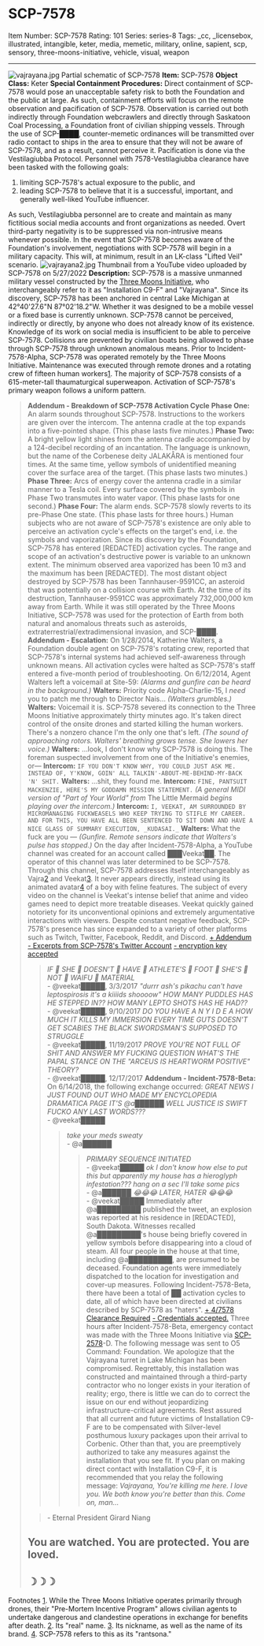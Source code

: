 # SCP-7578
Item Number: SCP-7578
Rating: 101
Series: series-8
Tags: _cc, _licensebox, illustrated, intangible, keter, media, memetic, military, online, sapient, scp, sensory, three-moons-initiative, vehicle, visual, weapon

---

![vajrayana.jpg](https://scp-wiki.wdfiles.com/local--files/scp-7578/vajrayana.jpg)
Partial schematic of SCP-7578
**Item:** SCP-7578
**Object Class:** Keter
**Special Containment Procedures:** Direct containment of SCP-7578 would pose an unacceptable safety risk to both the Foundation and the public at large. As such, containment efforts will focus on the remote observation and pacification of SCP-7578.
Observation is carried out both indirectly through Foundation webcrawlers and directly through Saskatoon Coal Processing, a Foundation front of civilian shipping vessels. Through the use of SCP-████, counter-memetic ordinances will be transmitted over radio contact to ships in the area to ensure that they will not be aware of SCP-7578, and as a result, cannot perceive it.
Pacification is done via the Vestilagiubba Protocol. Personnel with 7578-Vestilagiubba clearance have been tasked with the following goals:
  1. limiting SCP-7578's actual exposure to the public, and
  2. leading SCP-7578 to believe that it is a successful, important, and generally well-liked YouTube influencer.

As such, Vestilagiubba personnel are to create and maintain as many fictitious social media accounts and front organizations as needed. Overt third-party negativity is to be suppressed via non-intrusive means whenever possible.
In the event that SCP-7578 becomes aware of the Foundation's involvement, negotiations with SCP-7578 will begin in a military capacity. This will, at minimum, result in an LK-class "Lifted Veil" scenario.
![vajrayana2.jpg](https://scp-wiki.wdfiles.com/local--files/scp-7578/vajrayana2.jpg)
Thumbnail from a YouTube video uploaded by SCP-7578 on 5/27/2022
**Description:** SCP-7578 is a massive unmanned military vessel constructed by the [Three Moons Initiative](https://scp-wiki.wikidot.com/three-moons-initiative-hub), who interchangeably refer to it as "Installation C9-F" and "Vajrayana". Since its discovery, SCP-7578 has been anchored in central Lake Michigan at 42°40'27.6"N 87°02'18.2"W. Whether it was designed to be a mobile vessel or a fixed base is currently unknown.
SCP-7578 cannot be perceived, indirectly or directly, by anyone who does not already know of its existence. Knowledge of its work on social media is insufficient to be able to perceive SCP-7578. Collisions are prevented by civilian boats being allowed to phase through SCP-7578 through unknown anomalous means.
Prior to Incident-7578-Alpha, SCP-7578 was operated remotely by the Three Moons Initiative. Maintenance was executed through remote drones and a rotating crew of fifteen human workers[1](javascript:;).
The majority of SCP-7578 consists of a 615-meter-tall thaumaturgical superweapon. Activation of SCP-7578's primary weapon follows a uniform pattern.
> **Addendum - Breakdown of SCP-7578 Activation Cycle**
> **Phase One:** An alarm sounds throughout SCP-7578. Instructions to the workers are given over the intercom. The antenna cradle at the top expands into a five-pointed shape. (This phase lasts five minutes.)
> **Phase Two:** A bright yellow light shines from the antenna cradle accompanied by a 124-decibel recording of an incantation. The language is unknown, but the name of the Corbenese deity JALAKÅRA is mentioned four times. At the same time, yellow symbols of unidentified meaning cover the surface area of the target. (This phase lasts two minutes.)
> **Phase Three:** Arcs of energy cover the antenna cradle in a similar manner to a Tesla coil. Every surface covered by the symbols in Phase Two transmutes into water vapor. (This phase lasts for one second.)
> **Phase Four:** The alarm ends. SCP-7578 slowly reverts to its pre-Phase One state. (This phase lasts for three hours.)
Human subjects who are not aware of SCP-7578's existence are only able to perceive an activation cycle's effects on the target's end, i.e. the symbols and vaporization.
Since its discovery by the Foundation, SCP-7578 has entered [REDACTED] activation cycles. The range and scope of an activation's destructive power is variable to an unknown extent. The minimum observed area vaporized has been 10 m3 and the maximum has been [REDACTED]. The most distant object destroyed by SCP-7578 has been Tannhauser-9591CC, an asteroid that was potentially on a collision course with Earth. At the time of its destruction, Tannhauser-9591CC was approximately 732,000,000 km away from Earth.
While it was still operated by the Three Moons Initiative, SCP-7578 was used for the protection of Earth from both natural and anomalous threats such as asteroids, extraterrestrial/extradimensional invasion, and SCP-████.
**Addendum - Escalation:** On 1/28/2014, Katherine Walters, a Foundation double agent on SCP-7578's rotating crew, reported that SCP-7578's internal systems had achieved self-awareness through unknown means. All activation cycles were halted as SCP-7578's staff entered a five-month period of troubleshooting.
On 6/12/2014, Agent Walters left a voicemail at Site-59:
> <Begin Log>
> _(Alarms and gunfire can be heard in the background.)_
> **Walters:** Priority code Alpha-Charlie-15, I _need_ you to patch me through to Director Nais…
> _(Walters grumbles.)_
> **Walters:** Voicemail it is. SCP-7578 severed its connection to the Three Moons Initiative approximately thirty minutes ago. It's taken direct control of the onsite drones and started killing the human workers. There's a nonzero chance I'm the only one that's left.
> _(The sound of approaching rotors. Walters' breathing grows tense. She lowers her voice.)_
> **Walters:** …look, I don't know why SCP-7578 is doing this. The foreman suspected involvement from one of the Initiative's enemies, or—
> **Intercom:** `IF YOU DON'T KNOW WHY, YOU COULD JUST ASK ME. INSTEAD OF, Y'KNOW, GOIN' ALL TALKIN'-ABOUT-ME-BEHIND-MY-BACK 'N' SHIT.`
> **Walters:** …shit, they found me.
> **Intercom:** `FINE, PANTSUIT MACKENZIE, HERE'S MY GODDAMN MISSION STATEMENT.`
> _(A general MIDI version of "Part of Your World" from_ The Little Mermaid _begins playing over the intercom.)_
> **Intercom:** `I, VEEKAT, AM SURROUNDED BY MICROMANAGING FUCKWEASELS WHO KEEP TRYING TO STIFLE MY CAREER. AND FOR THIS, YOU HAVE ALL BEEN SENTENCED TO SIT DOWN AND HAVE A NICE GLASS OF SUMMARY EXECUTION, _KUDASAI._`
> **Walters:** What the fuck are you —
> _(Gunfire. Remote sensors indicate that Walters's pulse has stopped.)_
> <End Log>
On the day after Incident-7578-Alpha, a YouTube channel was created for an account called ███Veekat██. The operator of this channel was later determined to be SCP-7578.
Through this channel, SCP-7578 addresses itself interchangeably as Vajra[2](javascript:;) and Veekat[3](javascript:;). It never appears directly, instead using its animated avatar[4](javascript:;) of a boy with feline features.
The subject of every video on the channel is Veekat's intense belief that anime and video games need to depict more treatable diseases.
Veekat quickly gained notoriety for its unconventional opinions and extremely argumentative interactions with viewers. Despite constant negative feedback, SCP-7578's presence has since expanded to a variety of other platforms such as Twitch, Twitter, Facebook, Reddit, and Discord.
[\+ Addendum - Excerpts from SCP-7578's Twitter Account](javascript:;)
[\- encryption key accepted](javascript:;)
> > _IF 👏 SHE 👏 DOESN'T 👏 HAVE 👏 ATHLETE'S 👏 FOOT 👏 SHE'S 👏 NOT 👏 WAIFU 👏 MATERIAL_  
>  \- @veekat█████, 3/3/2017
>> _"durrr ash's pikachu can't have leptospirosis it's a kiiiids shoooow" HOW MANY PUDDLES HAS HE STEPPED IN?? HOW MANY LEPTO SHOTS HAS HE HAD??_  
>  \- @veekat█████, 9/10/2017
>> _DO YOU HAVE A N Y I D E A HOW MUCH IT KILLS MY IMMERSION EVERY TIME GUTS DOESN'T GET SCABIES_
>> _THE BLACK SWORDSMAN'S SUPPOSED TO STRUGGLE_  
>  \- @veekat█████, 11/19/2017
>> _PROVE YOU'RE NOT FULL OF SHIT AND ANSWER MY FUCKING QUESTION WHAT'S THE PAPAL STANCE ON THE "ARCEUS IS HEARTWORM POSITIVE" THEORY?_  
>  \- @veekat█████, 12/17/2017
**Addendum - Incident-7578-Beta:** On 6/14/2018, the following exchange occurred:
> > _GREAT NEWS I JUST FOUND OUT WHO MADE MY ENCYCLOPEDIA DRAMATICA PAGE IT'S @a██████ WELL JUSTICE IS SWIFT FUCKO ANY LAST WORDS???_  
>  \- @veekat█████
>>> _take your meds sweaty_  
>  \- @a██████
>>>> _PRIMARY SEQUENCE INITIATED_  
>  \- @veekat█████
>> _ok I don't know how else to put this but apparently my house has a hieroglyph infestation??? hang on a sec I'll take some pics_  
>  \- @a██████
>>> _😂😂😂 LATER, HATER 😂😂😂_  
>  \- @veekat█████
Immediately after @a█████████ published the tweet, an explosion was reported at his residence in [REDACTED], South Dakota. Witnesses recalled @a█████████'s house being briefly covered in yellow symbols before disappearing into a cloud of steam. All four people in the house at that time, including @a█████████, are presumed to be deceased.
Foundation agents were immediately dispatched to the location for investigation and cover-up measures.
Following Incident-7578-Beta, there have been a total of ██ activation cycles to date, all of which have been directed at civilians described by SCP-7578 as "haters".
[\+ 4/7578 Clearance Required](javascript:;)
[\- Credentials accepted.](javascript:;)
Three hours after Incident-7578-Beta, emergency contact was made with the Three Moons Initiative via [SCP-2578](/scp-2578)-D. The following message was sent to O5 Command:
> Foundation.
> We apologize that the Vajrayana turret in Lake Michigan has been compromised. Regrettably, this installation was constructed and maintained through a third-party contractor who no longer exists in your iteration of reality; ergo, there is little we can do to correct the issue on our end without jeopardizing infrastructure-critical agreements.
> Rest assured that all current and future victims of Installation C9-F are to be compensated with Silver-level posthumous luxury packages upon their arrival to Corbenic. Other than that, you are preemptively authorized to take any measures against the installation that you see fit.
> If you plan on making direct contact with Installation C9-F, it is recommended that you relay the following message:
>> _Vajrayana,_
>> _You're killing me here. I love you. We both know you're better than this. Come on, man…_  
> 
>> \- Eternal President Girard Niang
> ## You are watched. You are protected. You are loved.
> ## ☽☽☽
Footnotes
[1](javascript:;). While the Three Moons Initiative operates primarily through drones, their "Pre-Mortem Incentive Program" allows civilian agents to undertake dangerous and clandestine operations in exchange for benefits after death.
[2](javascript:;). Its "real" name.
[3](javascript:;). Its nickname, as well as the name of its brand.
[4](javascript:;). SCP-7578 refers to this as its "rantsona."